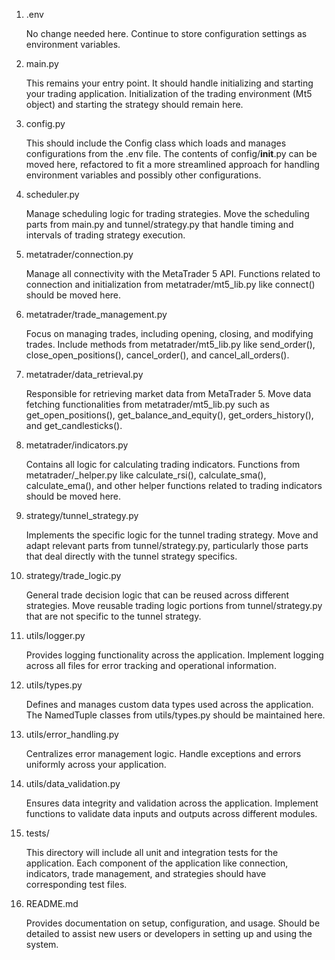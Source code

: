 1. .env

    No change needed here. Continue to store configuration settings as environment variables.

2. main.py

    This remains your entry point. It should handle initializing and starting your trading application.
    Initialization of the trading environment (Mt5 object) and starting the strategy should remain here.

3. config.py

    This should include the Config class which loads and manages configurations from the .env file.
    The contents of config/__init__.py can be moved here, refactored to fit a more streamlined approach for handling environment variables and possibly other configurations.

4. scheduler.py

    Manage scheduling logic for trading strategies.
    Move the scheduling parts from main.py and tunnel/strategy.py that handle timing and intervals of trading strategy execution.

5. metatrader/connection.py

    Manage all connectivity with the MetaTrader 5 API.
    Functions related to connection and initialization from metatrader/mt5_lib.py like connect() should be moved here.

6. metatrader/trade_management.py

    Focus on managing trades, including opening, closing, and modifying trades.
    Include methods from metatrader/mt5_lib.py like send_order(), close_open_positions(), cancel_order(), and cancel_all_orders().

7. metatrader/data_retrieval.py

    Responsible for retrieving market data from MetaTrader 5.
    Move data fetching functionalities from metatrader/mt5_lib.py such as get_open_positions(), get_balance_and_equity(), get_orders_history(), and get_candlesticks().

8. metatrader/indicators.py

    Contains all logic for calculating trading indicators.
    Functions from metatrader/_helper.py like calculate_rsi(), calculate_sma(), calculate_ema(), and other helper functions related to trading indicators should be moved here.

9. strategy/tunnel_strategy.py

    Implements the specific logic for the tunnel trading strategy.
    Move and adapt relevant parts from tunnel/strategy.py, particularly those parts that deal directly with the tunnel strategy specifics.

10. strategy/trade_logic.py

    General trade decision logic that can be reused across different strategies.
    Move reusable trading logic portions from tunnel/strategy.py that are not specific to the tunnel strategy.

11. utils/logger.py

    Provides logging functionality across the application.
    Implement logging across all files for error tracking and operational information.

12. utils/types.py

    Defines and manages custom data types used across the application.
    The NamedTuple classes from utils/types.py should be maintained here.

13. utils/error_handling.py

    Centralizes error management logic.
    Handle exceptions and errors uniformly across your application.

14. utils/data_validation.py

    Ensures data integrity and validation across the application.
    Implement functions to validate data inputs and outputs across different modules.

15. tests/

    This directory will include all unit and integration tests for the application.
    Each component of the application like connection, indicators, trade management, and strategies should have corresponding test files.

16. README.md

    Provides documentation on setup, configuration, and usage.
    Should be detailed to assist new users or developers in setting up and using the system.